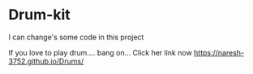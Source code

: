 # Drum-kit 

I can change's some code in this project 

If you love to play drum....
bang on... Click her link now
 https://naresh-3752.github.io/Drums/
